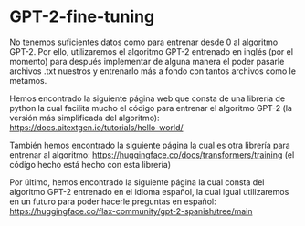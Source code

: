 # GPT-2-fine-tuning

No tenemos suficientes datos como para entrenar desde 0 al algoritmo GPT-2. Por ello, utilizaremos el algoritmo GPT-2 entrenado en inglés (por el momento) para después implementar de alguna manera el poder pasarle archivos .txt nuestros y entrenarlo más a fondo con tantos archivos como le metamos.

Hemos encontrado la siguiente página web que consta de una librería de python la cual facilita mucho el código para entrenar el algoritmo GPT-2 (la versión más simplificada del algoritmo): https://docs.aitextgen.io/tutorials/hello-world/

También hemos encontrado la siguiente página la cual es otra librería para entrenar al algoritmo: https://huggingface.co/docs/transformers/training (el código hecho está hecho con esta librería)

Por último, hemos encontrado la siguiente página la cual consta del algoritmo GPT-2 entrenado en el idioma español, la cual igual utilizaremos en un futuro para poder hacerle preguntas en español: https://huggingface.co/flax-community/gpt-2-spanish/tree/main
